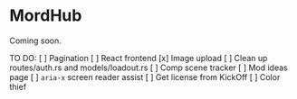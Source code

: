 # MordHub

Coming soon.

TO DO:
[ ] Pagination
[ ] React frontend
[x] Image upload
[ ] Clean up routes/auth.rs and models/loadout.rs
[ ] Comp scene tracker
[ ] Mod ideas page
[ ] `aria-x` screen reader assist
[ ] Get license from KickOff
[ ] Color thief
